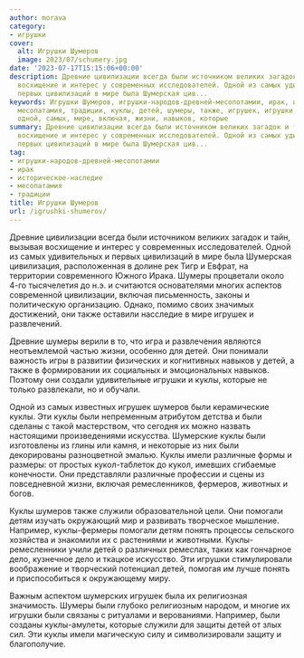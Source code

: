 ```yaml
---
author: morava
category:
- игрушки
cover:
  alt: Игрушки Шумеров
  image: 2023/07/schumery.jpg
date: '2023-07-17T15:15:06+00:00'
description: Древние цивилизации всегда были источником великих загадок и тайн, вызывая
  восхищение и интерес у современных исследователей. Одной из самых удивительных и
  первых цивилизаций в мире была Шумерская цив...
keywords: Игрушки Шумеров, игрушки-народов-древней-месопотамии, ирак, историческое-наследие,
  месопатамия, традиции, куклы, детей, шумеры, также, игрушек, игрушки, древние, цивилизации,
  одной, самых, мире, включая, жизни, навыков, которые
summary: Древние цивилизации всегда были источником великих загадок и тайн, вызывая
  восхищение и интерес у современных исследователей. Одной из самых удивительных и
  первых цивилизаций в мире была Шумерская цив...
tag:
- игрушки-народов-древней-месопотамии
- ирак
- историческое-наследие
- месопатамия
- традиции
title: Игрушки Шумеров
url: /igrushki-shumerov/
---
```


Древние цивилизации всегда были источником великих загадок и тайн, вызывая восхищение и интерес у современных исследователей. Одной из самых удивительных и первых цивилизаций в мире была Шумерская цивилизация, расположенная в долине рек Тигр и Евфрат, на территории современного Южного Ирака. Шумеры процветали около 4-го тысячелетия до н.э. и считаются основателями многих аспектов современной цивилизации, включая письменность, законы и политическую организацию. Однако, помимо своих значимых достижений, они также оставили насследие в мире игрушек и развлечений.

Древние шумеры верили в то, что игра и развлечения являются неотъемлемой частью жизни, особенно для детей. Они понимали важность игры в развитии физических и когнитивных навыков у детей, а также в формировании их социальных и эмоциональных навыков. Поэтому они создали удивительные игрушки и куклы, которые не только развлекали, но и обучали.

Одной из самых известных игрушек шумеров были керамические куклы. Эти куклы были непременным атрибутом детства и были сделаны с такой мастерством, что сегодня их можно назвать настоящими произведениями искусства. Шумерские куклы были изготовлены из глины или камня, и некоторые из них были декорированы разноцветной эмалью. Куклы имели различные формы и размеры: от простых кукол-таблеток до кукол, имевших сгибаемые конечности. Они представляли различные профессии и сцены из повседневной жизни, включая ремесленников, фермеров, животных и богов.

Куклы шумеров также служили образовательной цели. Они помогали детям изучать окружающий мир и развивать творческое мышление. Например, куклы-фермеры помогали детям понять процессы сельского хозяйства и знакомили их с растениями и животными. Куклы-ремесленники учили детей о различных ремеслах, таких как гончарное дело, кузнечное дело и ткацкое искусство. Эти игрушки стимулировали воображение и творческий потенциал детей, помогая им лучше понять и приспособиться к окружающему миру.

Важным аспектом шумерских игрушек была их религиозная значимость. Шумеры были глубоко религиозным народом, и многие их игрушки были связаны с ритуалами и верованиями. Например, были созданы куклы-амулеты, которые служили для защиты детей от злых сил. Эти куклы имели магическую силу и символизировали защиту и благополучие.